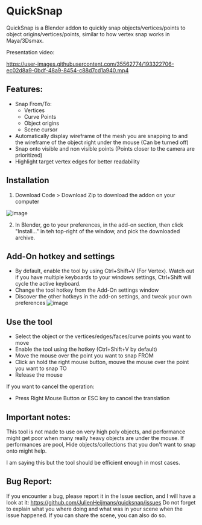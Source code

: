 # QuickSnap
QuickSnap is a Blender addon to quickly snap objects/vertices/points to object origins/vertices/points, similar to how vertex snap works in Maya/3Dsmax.

Presentation video:

https://user-images.githubusercontent.com/35562774/193322706-ec02d8a9-0bdf-48a9-8454-c88d7cd1a940.mp4

## Features:
* Snap From/To:
  * Vertices
  * Curve Points
  * Object origins
  * Scene cursor
* Automatically display wireframe of the mesh you are snapping to and the wireframe of the object right under the mouse (Can be turned off)
* Snap onto visible and non visible points (Points closer to the camera are prioritized)
* Highlight target vertex edges for better readability



## Installation
1. Download Code > Download Zip to download the addon on your computer

![image](https://user-images.githubusercontent.com/35562774/193323385-b0df72d3-ca22-4ab9-ba60-29ff64eea0a0.png)

2. In Blender, go to your preferences, in the add-on section, then click "Install..." in teh top-right of the window, and pick the downloaded archive.

## Add-On hotkey and settings
* By default, enable the tool by using Ctrl+Shift+V (For Vertex). Watch out if you have multiple keyboards to your windows settings, Ctrl+Shift will cycle the active keyboard.
* Change the tool hotkey from the Add-On settings window
* Discover the other hotkeys in the add-on settings, and tweak your own preferences
![image](https://user-images.githubusercontent.com/35562774/193323310-b7ba6a3b-7b3d-416a-935f-2c5dab5ad898.png)


## Use the tool
* Select the object or the vertices/edges/faces/curve points you want to move
* Enable the tool using the hotkey (Ctrl+Shift+V by default)
* Move the mouse over the point you want to snap FROM
* Click an hold the right mouse button, mouve the mouse over the point you want to snap TO
* Release the mouse

If you want to cancel the operation:
* Press Right Mouse Button or ESC key to cancel the translation

## Important notes:
This tool is not made to use on very high poly objects, and performance might get poor when many really heavy objects are under the mouse.
If performances are pool, Hide objects/collections that you don't want to snap onto might help.

I am saying this but the tool should be efficient enough in most cases.

## Bug Report:
If you encounter a bug, please report it in the Issue section, and I will have a look at it: https://github.com/JulienHeijmans/quicksnap/issues
Do not forget to explain what you where doing and what was in your scene when the issue happened. If you can share the scene, you can also do so.



